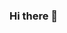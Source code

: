 ### Hi there 👋

<!--
**YSahil/Ysahil** is a ✨ _special_ ✨ repository because its `README.md` (this file) appears on your GitHub profile.

Here are some ideas to get you started:

- 🔭 I’m currently working on becoming full stack developer
- 🌱 I’m currently learning java
- 👯 I’m looking to collaborate on online platforms
- 💬 Ask me about java and HTML.
-->
